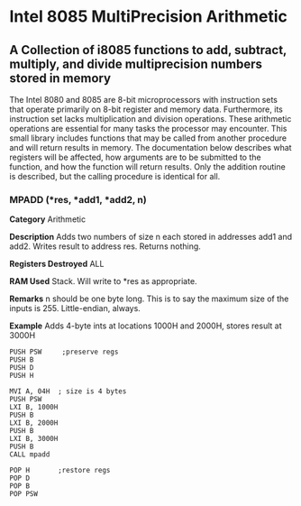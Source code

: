 # Intel 8085 MultiPrecision Arithmetic
## A Collection of i8085 functions to add, subtract, multiply, and divide multiprecision numbers stored in memory

The Intel 8080 and 8085 are 8-bit microprocessors with instruction sets that operate primarily on 8-bit register and memory data. Furthermore, its instruction set lacks multiplication and division operations. These arithmetic operations are essential for many tasks the processor may encounter. This small library includes functions that may be called from another procedure and will return results in memory. The documentation below describes what registers will be affected, how arguments are to be submitted to the function, and how the function will return results. Only the addition routine is described, but the calling procedure is identical for all.


### MPADD (\*res, \*add1, \*add2, n)

**Category** Arithmetic

**Description** Adds two numbers of size n each stored in addresses add1 and add2. Writes result to address res. Returns nothing.

**Registers Destroyed** ALL

**RAM Used** Stack. Will write to \*res as appropriate.

**Remarks** n should be one byte long. This is to say the maximum size of the inputs is 255. Little-endian, always.

**Example** Adds 4-byte ints at locations 1000H and 2000H, stores result at 3000H

```
PUSH PSW     ;preserve regs
PUSH B
PUSH D
PUSH H

MVI A, 04H  ; size is 4 bytes
PUSH PSW
LXI B, 1000H
PUSH B
LXI B, 2000H
PUSH B
LXI B, 3000H
PUSH B
CALL mpadd

POP H       ;restore regs
POP D
POP B
POP PSW
```
